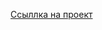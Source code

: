[Ссыллка на проект](https://www.figma.com/file/6FMWkB94wE7KTkcCgUXtnC/Дипломный-проект?type=design&node-id=1-9302&mode=design&t=f4SJmd3PMCDTMe8g-0)

